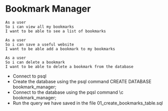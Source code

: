 # Bookmark Manager

```
As a user
So i can view all my bookmarks
I want to be able to see a list of bookmarks

As a user
So i can save a useful website
I want to be able add a bookmark to my bookmarks

As a user
So i can delete a bookmark
I want to be able to delete a bookmark from the database
```

- Connect to psql
- Create the database using the psql command CREATE DATABASE bookmark_manager;
- Connect to the database using the pqsl command \c bookmark_manager;
- Run the query we have saved in the file 01_create_bookmarks_table.sql
